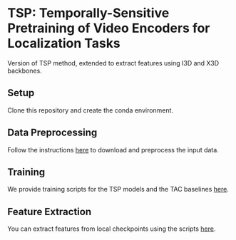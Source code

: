 # TSP: Temporally-Sensitive Pretraining of Video Encoders for Localization Tasks

Version of TSP method, extended to extract features using I3D and X3D backbones.


## Setup
Clone this repository and create the conda environment.

## Data Preprocessing
Follow the instructions [here](data) to download and preprocess the input data.

## Training
We provide training scripts for the TSP models and the TAC baselines [here](train).

## Feature Extraction
You can extract features from local checkpoints using the scripts [here](extract_features).
